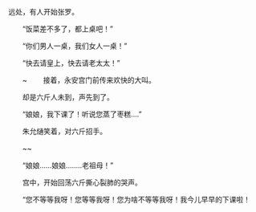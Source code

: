 远处，有人开始张罗。

　　“饭菜差不多了，都上桌吧！”

　　“你们男人一桌，我们女人一桌！”

　　“快去请皇上，快去请老太太！”

　　~
　　接着，永安宫门前传来欢快的大叫。

　　却是六斤人未到，声先到了。

　　“娘娘，我下课了！听说您蒸了枣糕....”

　　朱允熥笑着，对六斤招手。

　　~~

　　“娘娘......娘娘........老祖母！”

　　宫中，开始回荡六斤撕心裂肺的哭声。

　　“您不等等我呀！您等等我呀！您为啥不等等我呀！我今儿早早的下课啦！
